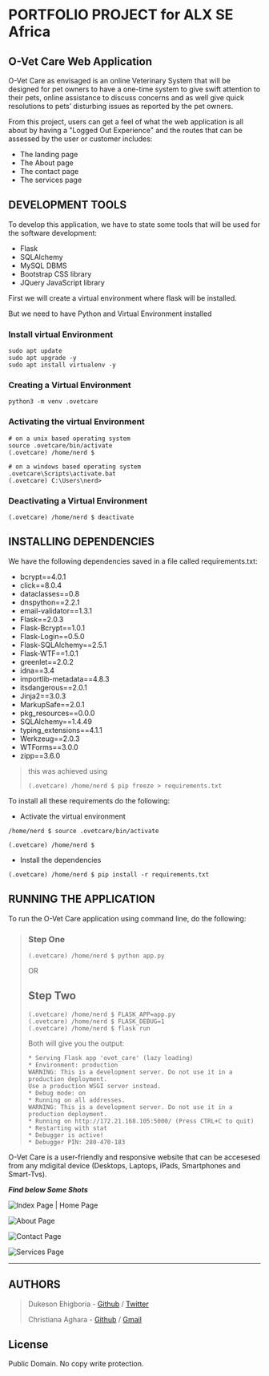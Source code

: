 # PORTFOLIO PROJECT for ALX SE Africa

## O-Vet Care Web Application

O-Vet Care as envisaged is an online Veterinary System that will be designed for pet owners to have a one-time system to give swift attention to their pets, online assistance to discuss concerns and as well give quick resolutions to pets’ disturbing issues as reported by the pet owners.

From this project, users can get a feel of what the web application is all about by having a "Logged Out Experience" and the routes that can be assessed by the user or customer includes:

- The landing page
- The About page
- The contact page
- The services page

## DEVELOPMENT TOOLS

To develop this application, we have to state some tools that will be used for the software development:

- Flask
- SQLAlchemy
- MySQL DBMS
- Bootstrap CSS library
- JQuery JavaScript library

First we will create a virtual environment where flask will be installed.

But we need to have Python and Virtual Environment installed

### Install virtual Environment

```shell
sudo apt update
sudo apt upgrade -y
sudo apt install virtualenv -y
```

### Creating a Virtual Environment

```shell
python3 -m venv .ovetcare
```

### Activating the virtual Environment

```shell
# on a unix based operating system
source .ovetcare/bin/activate
(.ovetcare) /home/nerd $

# on a windows based operating system
.ovetcare\Scripts\activate.bat
(.ovetcare) C:\Users\nerd>
```

### Deactivating a Virtual Environment

```shell
(.ovetcare) /home/nerd $ deactivate
```

## INSTALLING DEPENDENCIES

We have the following dependencies saved in a file called requirements.txt:

- bcrypt==4.0.1
- click==8.0.4
- dataclasses==0.8
- dnspython==2.2.1
- email-validator==1.3.1
- Flask==2.0.3
- Flask-Bcrypt==1.0.1
- Flask-Login==0.5.0
- Flask-SQLAlchemy==2.5.1
- Flask-WTF==1.0.1
- greenlet==2.0.2
- idna==3.4
- importlib-metadata==4.8.3
- itsdangerous==2.0.1
- Jinja2==3.0.3
- MarkupSafe==2.0.1
- pkg_resources==0.0.0
- SQLAlchemy==1.4.49
- typing_extensions==4.1.1
- Werkzeug==2.0.3
- WTForms==3.0.0
- zipp==3.6.0

> this was achieved using
>
> ```shell
> (.ovetcare) /home/nerd $ pip freeze > requirements.txt
> ```

To install all these requirements do the following:

- Activate the virtual environment

```shell
/home/nerd $ source .ovetcare/bin/activate

(.ovetcare) /home/nerd $
```

- Install the dependencies

```shell
(.ovetcare) /home/nerd $ pip install -r requirements.txt
```

## RUNNING THE APPLICATION

To run the O-Vet Care application using command line, do the following:

> ### Step One
>
>  ```shell
>  (.ovetcare) /home/nerd $ python app.py
> ```
>
> OR
>
>## Step Two
>
> ```shell
> (.ovetcare) /home/nerd $ FLASK_APP=app.py
> (.ovetcare) /home/nerd $ FLASK_DEBUG=1
> (.ovetcare) /home/nerd $ flask run
> ```
>
> Both will give  you the output:
>
> ```shell
> * Serving Flask app 'ovet_care' (lazy loading)
> * Environment: production
> WARNING: This is a development server. Do not use it in a production deployment.
> Use a production WSGI server instead.
> * Debug mode: on
> * Running on all addresses.
> WARNING: This is a development server. Do not use it in a production deployment.
> * Running on http://172.21.168.105:5000/ (Press CTRL+C to quit)
> * Restarting with stat
> * Debugger is active!
> * Debugger PIN: 280-470-183
> ```

O-Vet Care is a user-friendly and responsive website that can be accesesed from any mdigital device (Desktops, Laptops, iPads, Smartphones and Smart-Tvs).

***Find below Some Shots***

<p>
<img src="https://github.com/Sampul-CodeMine/O-Vet_Care/blob/master/shots/index.PNG" alt="Index Page | Home Page">
</p>
<p>
<img src="https://github.com/Sampul-CodeMine/O-Vet_Care/blob/master/shots/about.PNG" alt="About Page">
</p>
<p>
<img src="https://github.com/Sampul-CodeMine/O-Vet_Care/blob/master/shots/contact.PNG" alt="Contact Page">
</p>
<p>
<img src="https://github.com/Sampul-CodeMine/O-Vet_Care/blob/master/shots/services.PNG" alt="Services Page">
</p>

---

## AUTHORS

> Dukeson Ehigboria - [Github](https://github.com/Sampul-CodeMine) / [Twitter](https://twitter.com/Sampul_CodeMine)
>
> Christiana Aghara - [Github](https://github.com/Obianuju23) / [Gmail](obianujunmoh@gmail.com)

## License

Public Domain. No copy write protection.
